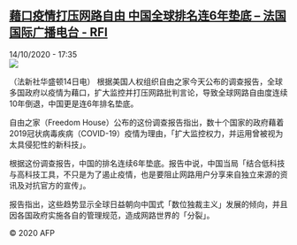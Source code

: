 <!--1602694577000-->
[藉口疫情打压网路自由  中国全球排名连6年垫底 – 法国国际广播电台 - RFI](http://www.rfi.fr//cn/contenu/20201014-%E8%97%89%E5%8F%A3%E7%96%AB%E6%83%85%E6%89%93%E5%8E%8B%E7%BD%91%E8%B7%AF%E8%87%AA%E7%94%B1-%E4%B8%AD%E5%9B%BD%E5%85%A8%E7%90%83%E6%8E%92%E5%90%8D%E8%BF%9E6%E5%B9%B4%E5%9E%AB%E5%BA%95)
------

<div>14/10/2020 - 17:35</div><img src="https://s.rfi.fr/media/display/ac64e99c-0e36-11eb-94aa-005056a964fe/w:310/p:16x9/int0015b.201014233502.jpg"><div class="t-content__body u-clearfix"><p>（法新社华盛顿14日电）    根据美国人权组织自由之家今天公布的调查报告，全球多国政府以疫情为藉口，扩大监控并打压网路批判言论，导致全球网路自由度连续10年倒退，中国更是连6年排名垫底。</p><p>    自由之家（Freedom House）公布的这份调查报告指出，数十个国家的政府藉着2019冠状病毒疾病（COVID-19）疫情为理由，「扩大监控权力，并运用曾被视为太具侵犯性的新科技」。</p><p>    根据这份调查报告，中国的排名连续6年垫底。报告中说，中国当局「结合低科技与高科技工具，不只是为了遏止疫情，也是要阻止网路用户分享来自独立来源的资讯及对抗官方的宣传」。</p><p>    报告指出，这些趋势显示全球日益朝向中国式「数位独裁主义」发展的倾向，并且因各国政府实施各自的管理规范，造成网路世界的「分裂」。</p><p class="t-copyright">© 2020 AFP</p>        </div>
